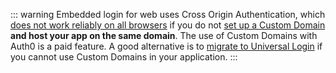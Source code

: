 ::: warning
Embedded login for web uses Cross Origin Authentication, which [does not work reliably on all browsers](/cross-origin-authentication#limitations-of-cross-origin-authentication) if you do not [set up a Custom Domain](/custom-domains) **and host your app on the same domain**. The use of Custom Domains with Auth0 is a paid feature. A good alternative is to [migrate to Universal Login](/guides/login/migration-embedded-universal) if you cannot use Custom Domains in your application.
:::
